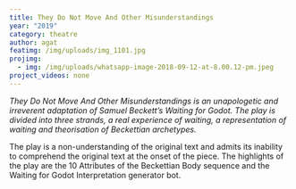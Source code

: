 ```yaml
---
title: They Do Not Move And Other Misunderstandings
year: "2019"
category: theatre
author: agat
featimg: /img/uploads/img_1101.jpg
projimg:
  - img: /img/uploads/whatsapp-image-2018-09-12-at-8.00.12-pm.jpeg
project_videos: none
---
```


_They Do Not Move And Other Misunderstandings is an unapologetic and irreverent adaptation of Samuel Beckett’s Waiting for Godot. The play is divided into three strands, a real experience of waiting, a representation of waiting and theorisation of Beckettian archetypes._

The play is a non-understanding of the original text and admits its inability to comprehend the original text at the onset of the piece. The highlights of the play are the 10 Attributes of the Beckettian Body sequence and the Waiting for Godot Interpretation generator bot.
